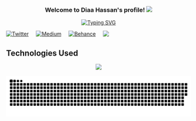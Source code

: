 <h3 align="center" width="600">
  Welcome to Diaa Hassan's profile!
  <img src="https://emojis.slackmojis.com/emojis/images/1495224255/2288/christmas_parrot.gif?1495224255" width="30"/>
</h3>

<p align="center">
  <a href=""><img src="https://readme-typing-svg.herokuapp.com?font=Varela+Round&color=%23310DF7&size=30&center=true&vCenter=true&width=680&height=90&lines=Hi+%2C+I+am+Diaa;A+Computer+Engineer+Interested+In+Software+Development" alt="Typing SVG" /></a>
</p>
<p align="center" style="display:flex;">
  <a href="https://twitter.com/BU9D4DDY"><img width="50" alt="Twitter" title="Twitter" src="_resources/twitter.png"/></a>
  &#8287;&#8287;&#8287;&#8287;&#8287;
  <a href="https://bug-daddy.medium.com/"><img width="50" alt="Medium" src="_resources/medium.png"></a>
  &#8287;&#8287;&#8287;&#8287;&#8287;
  <a href="https://www.behance.net/diaahassan2"><img width="50" alt="Behance" src="_resources/behance.png"></a>
  &#8287;&#8287;&#8287;&#8287;&#8287;
  <a href="https://www.linkedin.com/in/diaa-hassan-2695841b7" alt="Linkedin"><img width="50" src="_resources/linkedin.png"/></a>
</p>

## Technologies Used
<p align="center">
  <img src="https://skillicons.dev/icons?i=c,py,java,bash,html,css,js,ts,nodejs,express,mongodb,mysql,dart,flutter,wordpress,ps,ai,figma,md,git,github,vscode,heroku" />
</p>

<!--
## 🔥 Streak stats



<p align="center">
  <a href="">
    <img src="https://github-readme-streak-stats.herokuapp.com?user=BU9D4DDY&theme=ads-juicy-fresh&hide_border=true&date_format=j%20M%5B%20Y%5D" alt="GitHub Streak" />
  </a>
</p>


<p align="center">&nbsp;<img align="center" src="https://github-readme-stats.vercel.app/api?username=bu9d4ddy&show_icons=true&locale=en" alt="bu9d4ddy" />
</p>


[![GitHub Streak](https://github-readme-streak-stats.herokuapp.com?user=BU9D4DDY&theme=midnight-purple&hide_border=true&date_format=j%20M%5B%20Y%5D)](https://git.io/streak-stats)
-->
<!--

### 👨‍💻 Programming languages



<p align="center"> 
  <a>
  <img src="https://www.vectorlogo.zone/logos/gnu_bash/gnu_bash-icon.svg" alt="bash" width="40" height="40" class="jop-noMdConv"> <img src="https://raw.githubusercontent.com/devicons/devicon/master/icons/c/c-original.svg" alt="c" width="40" height="40" class="jop-noMdConv"> <img src="https://www.vectorlogo.zone/logos/dartlang/dartlang-icon.svg" alt="dart" width="40" height="40" class="jop-noMdConv"> <img src="https://www.vectorlogo.zone/logos/flutterio/flutterio-icon.svg" alt="flutter" width="40" height="40" class="jop-noMdConv"> <img src="https://raw.githubusercontent.com/devicons/devicon/master/icons/html5/html5-original-wordmark.svg" alt="html5" width="40" height="40" class="jop-noMdConv"> <img src="https://raw.githubusercontent.com/devicons/devicon/master/icons/css3/css3-original-wordmark.svg" alt="css3" width="40" height="40" class="jop-noMdConv"> <img src="https://raw.githubusercontent.com/devicons/devicon/master/icons/javascript/javascript-original.svg" alt="javascript" width="40" height="40" class="jop-noMdConv"> <img src="https://raw.githubusercontent.com/devicons/devicon/master/icons/java/java-original.svg" alt="java" width="40" height="40" class="jop-noMdConv"> <img src="https://raw.githubusercontent.com/devicons/devicon/master/icons/python/python-original.svg" alt="python" width="40" height="40" class="jop-noMdConv"> 
  </a>
    </p>



### 🧰 Frameworks and libraries



<p align="center">
  <img src="https://raw.githubusercontent.com/devicons/devicon/master/icons/bootstrap/bootstrap-plain-wordmark.svg" alt="bootstrap" width="40" height="40" class="jop-noMdConv"> <img src="https://raw.githubusercontent.com/devicons/devicon/master/icons/django/django-original.svg" alt="django" width="40" height="40" class="jop-noMdConv"> <img src="https://www.vectorlogo.zone/logos/pocoo_flask/pocoo_flask-icon.svg" alt="flask" width="40" height="40" class="jop-noMdConv"> <img src="https://www.vectorlogo.zone/logos/figma/figma-icon.svg" alt="figma" width="40" height="40" class="jop-noMdConv"> <img src="https://www.vectorlogo.zone/logos/framer/framer-icon.svg" alt="framer" width="40" height="40" class="jop-noMdConv"> <img src="https://www.vectorlogo.zone/logos/git-scm/git-scm-icon.svg" alt="git" width="40" height="40" class="jop-noMdConv"> <img src="https://raw.githubusercontent.com/devicons/devicon/master/icons/linux/linux-original.svg" alt="linux" width="40" height="40" class="jop-noMdConv"> <img src="https://upload.wikimedia.org/wikipedia/commons/2/21/Matlab_Logo.png" alt="matlab" width="40" height="40" class="jop-noMdConv"> <img src="https://raw.githubusercontent.com/devicons/devicon/master/icons/photoshop/photoshop-line.svg" alt="photoshop" width="40" height="40" class="jop-noMdConv"> <img src="https://www.vectorlogo.zone/logos/adobe_illustrator/adobe_illustrator-icon.svg" alt="illustrator" width="40" height="40" class="jop-noMdConv"> <img src="https://cdn.worldvectorlogo.com/logos/adobe-xd.svg" alt="xd" width="40" height="40" class="jop-noMdConv">
</p>



### 🗄️ Databases and cloud hosting

<p>
    <a href="#"><img alt="GitHub Pages" src="https://img.shields.io/badge/GitHub%20Pages-327FC7.svg?logo=github&logoColor=white"></a>
    <a href="#"><img alt="MongoDB" src ="https://img.shields.io/badge/MongoDB-4ea94b.svg?logo=mongodb&logoColor=white"></a>
    <a href="#"><img alt="MySQL" src="https://img.shields.io/badge/MySQL-00f.svg?logo=mysql&logoColor=white"></a>
    <a href="#"><img alt="Notion" src="https://img.shields.io/badge/Notion-010101.svg?logo=notion&logoColor=white"></a>
    <a href="#"><img alt="Oracle" src ="https://img.shields.io/badge/Oracle-F00000.svg?logo=oracle&logoColor=white"></a>
    <a href="#"><img alt="PostgreSQL" src ="https://img.shields.io/badge/PostgreSQL-316192.svg?logo=postgresql&logoColor=white"></a>
    <a href="#"><img alt="Repl.it" src="https://img.shields.io/badge/Repl.it-0D101E.svg?logo=Replit&logoColor=white"></a>
    <a href="#"><img alt="SQLite" src ="https://img.shields.io/badge/SQLite-07405e.svg?logo=sqlite&logoColor=white"></a>
</p>



### 💻 Software and tools

<p>
    <a href="#"><img alt="Adobe" src="https://img.shields.io/badge/Adobe-FF0000.svg?logo=adobe&logoColor=white"></a>
    <a href="#"><img alt="Android" src="https://img.shields.io/badge/Android-3DDC84?logo=android&logoColor=white"></a>
    <a href="#"><img alt="Android Studio" src="https://img.shields.io/badge/Android%20Studio-008678.svg?logo=android-studio&logoColor=white"></a>
    <a href="#"><img alt="Arch Linux" src="https://img.shields.io/badge/Arch%20Linux-1793D1.svg?logo=arch-linux&logoColor=white"></a>
    <a href="#"><img alt="Brave" src="https://img.shields.io/badge/-Brave-FB542B?logo=brave&logoColor=white"></a>
    <a href="#"><img alt="Codepen" src="https://img.shields.io/badge/Codepen-000000.svg?logo=codepen&logoColor=white"></a>
    <a href="#"><img alt="Git" src="https://img.shields.io/badge/Git-F05033.svg?logo=git&logoColor=white"></a>
    <a href="#"><img alt="Google Sheets" src="https://img.shields.io/badge/Google%20Sheets-34A853.svg?logo=google%20sheets&logoColor=white"></a>
    <a href="#"><img alt="Inkscape" src="https://img.shields.io/badge/Inkscape-000000?logo=Inkscape&logoColor=white"></a>
    <a href="#"><img alt="Mathematica" src="https://img.shields.io/badge/Mathematica-DD1100.svg?logo=wolfram-mathematica&logoColor=white"></a>
    <a href="#"><img alt="OBS Studio" src="https://img.shields.io/badge/-OBS%20Studio-302E31?logo=obs-studio&logoColor=white"></a>
    <a href="#"><img alt="Photopea" src="https://img.shields.io/badge/Photopea-18A497?logo=photopea&logoColor=white"></a>
    <a href="#"><img alt="Postman" src="https://img.shields.io/badge/Postman-FF6C37?logo=postman&logoColor=white"></a>
    <a href="#"><img alt="Stack Overflow" src="https://img.shields.io/badge/-Stack%20Overflow-FE7A16?logo=stack-overflow&logoColor=white"></a>
    <a href="#"><img alt="Visual Studio Code" src="https://img.shields.io/badge/Visual%20Studio%20Code-0078d7.svg?logo=visual-studio-code&logoColor=white"></a>
</p>
-->

![snake gif](https://github.com/BU9D4DDY/BU9D4DDY/blob/output/github-contribution-grid-snake.svg)
